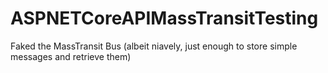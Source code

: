 # ASPNETCoreAPIMassTransitTesting

Faked the MassTransit Bus (albeit niavely, just enough to store simple messages and retrieve them)
